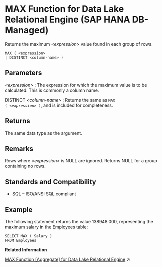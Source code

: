 <!-- loioae1f29e228714cf085d6eb1d0ee075f8 -->

# MAX Function for Data Lake Relational Engine \(SAP HANA DB-Managed\)

Returns the maximum *<expression\>* value found in each group of rows.



```
MAX ( <expression>
| DISTINCT <column-name> )
```



<a name="loioae1f29e228714cf085d6eb1d0ee075f8__section_idh_43n_vrb"/>

## Parameters

 *<expression\>*
 :   The expression for which the maximum value is to be calculated. This is commonly a column name.

  DISTINCT *<column-name\>*
 :   Returns the same as <code>MAX ( <i class="varname">&lt;expression&gt;</i> )</code>, and is included for completeness.

 

<a name="loioae1f29e228714cf085d6eb1d0ee075f8__section_h3c_p3n_vrb"/>

## Returns

The same data type as the argument.



<a name="loioae1f29e228714cf085d6eb1d0ee075f8__section_xvm_p3n_vrb"/>

## Remarks

Rows where *<expression\>* is NULL are ignored. Returns NULL for a group containing no rows.



<a name="loioae1f29e228714cf085d6eb1d0ee075f8__section_fty_p3n_vrb"/>

## Standards and Compatibility

-   SQL – ISO/ANSI SQL compliant



<a name="loioae1f29e228714cf085d6eb1d0ee075f8__section_svc_r3n_vrb"/>

## Example

The following statement returns the value 138948.000, representing the maximum salary in the Employees table:

```
SELECT MAX ( Salary )
FROM Employees
```

**Related Information**  


[MAX Function [Aggregate] for Data Lake Relational Engine](https://help.sap.com/viewer/19b3964099384f178ad08f2d348232a9/2023_1_QRC/en-US/a5626d6684f210158cafad316e131142.html "Returns the maximum expression value found in each group of rows.") :arrow_upper_right:

